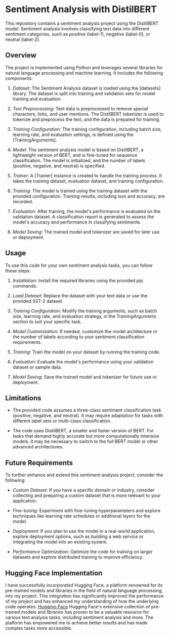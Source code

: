 
# Sentiment Analysis with DistilBERT

This repository contains a sentiment analysis project using the DistilBERT model. Sentiment analysis involves classifying text data into different sentiment categories, such as positive (label-1), negative (label-0), or neutral (label-2).

## Overview

The project is implemented using Python and leverages several libraries for natural language processing and machine learning. It includes the following components:

1. *Dataset*: The Sentiment Analysis dataset is loaded using the [datasets] library. The dataset is split into training and validation sets for model training and evaluation.

2. *Text Preprocessing*: Text data is preprocessed to remove special characters, links, and user mentions. The DistilBERT tokenizer is used to tokenize and preprocess the text, and the data is prepared for training.

3. *Training Configuration*: The training configuration, including batch size, learning rate, and evaluation settings, is defined using the [TrainingArguments].

4. *Model*: The sentiment analysis model is based on DistilBERT, a lightweight version of BERT, and is fine-tuned for sequence classification. The model is initialized, and the number of labels (positive, negative, and neutral) is specified.

5. *Trainer*: A [Trainer] instance is created to handle the training process. It takes the training dataset, evaluation dataset, and training configuration.

6. *Training*: The model is trained using the training dataset with the provided configuration. Training results, including loss and accuracy, are recorded.

7. *Evaluation*: After training, the model's performance is evaluated on the validation dataset. A classification report is generated to assess the model's accuracy and performance in classifying sentiments.

8. *Model Saving*: The trained model and tokenizer are saved for later use or deployment.

## Usage

To use this code for your own sentiment analysis tasks, you can follow these steps:

1. *Installation*: Install the required libraries using the provided pip commands.

2. *Load Dataset*: Replace the dataset with your text data or use the provided SST-2 dataset.

3. *Training Configuration*: Modify the training arguments, such as batch size, learning rate, and evaluation strategy, in the TrainingArguments section to suit your specific task.

4. *Model Customization*: If needed, customize the model architecture or the number of labels according to your sentiment classification requirements.

5. *Training*: Train the model on your dataset by running the training code.

6. *Evaluation*: Evaluate the model's performance using your validation dataset or sample data.

7. *Model Saving*: Save the trained model and tokenizer for future use or deployment.

## Limitations

- The provided code assumes a three-class sentiment classification task (positive, negative, and neutral). It may require adaptation for tasks with different label sets or multi-class classification.

- The code uses DistilBERT, a smaller and faster version of BERT. For tasks that demand highly accurate but more computationally intensive models, it may be necessary to switch to the full BERT model or other advanced architectures.

## Future Requirements

To further enhance and extend this sentiment analysis project, consider the following:

- *Custom Dataset*: If you have a specific domain or industry, consider collecting and preparing a custom dataset that is more relevant to your application.

- *Fine-tuning*: Experiment with fine-tuning hyperparameters and explore techniques like learning rate schedules or additional layers for the model.

- *Deployment*: If you plan to use the model in a real-world application, explore deployment options, such as building a web service or integrating the model into an existing system.

- *Performance Optimization*: Optimize the code for training on larger datasets and explore distributed training to improve efficiency.

## Hugging Face Implementation
I have successfully incorporated Hugging Face, a platform renowned for its pre-trained models and libraries in the field of natural language processing, into my project. This integration has significantly improved the performance of my project and has enhanced my understanding of how the underlying code operates.
[Hugging-Face](https://huggingface.co/Dmyadav2001/Sentimental-Analysis)
Hugging Face's extensive collection of pre-trained models and libraries has proven to be a valuable resource for various text analysis tasks, including sentiment analysis and more. The platform has empowered me to achieve better results and has made complex tasks more accessible.
